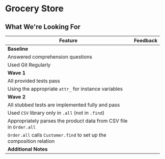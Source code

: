 # Grocery Store
## What We're Looking For

Feature | Feedback
--- | ---
**Baseline** |
Answered comprehension questions | 
Used Git Regularly | 
**Wave 1** |
All provided tests pass | 
Using the appropriate `attr_` for instance variables | 
**Wave 2** |
All stubbed tests are implemented fully and pass | 
Used `CSV` library only in `.all` (not in `.find`) | 
Appropriately parses the product data from CSV file in `Order.all` | 
`Order.all` calls `Customer.find` to set up the composition relation | 
**Additional Notes** | 
